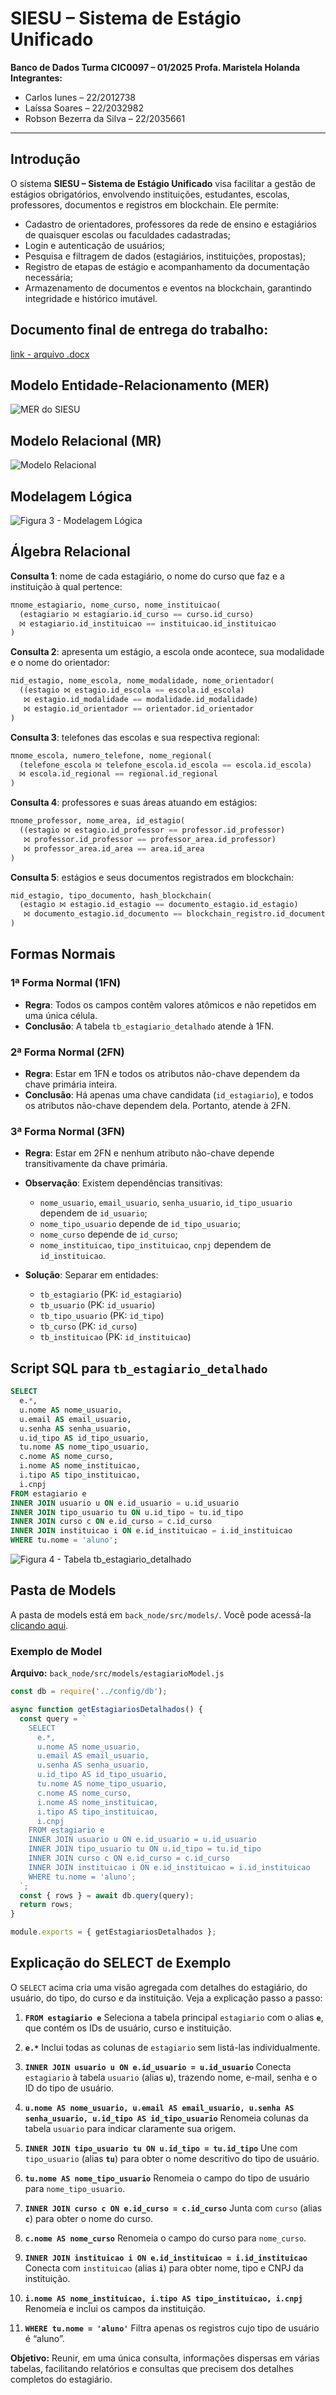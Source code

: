 # SIESU – Sistema de Estágio Unificado

**Banco de Dados Turma CIC0097 – 01/2025**
**Profa. Maristela Holanda**
**Integrantes:**

* Carlos Iunes – 22/2012738
* Laíssa Soares – 22/2032982
* Robson Bezerra da Silva – 22/2035661

---

## Introdução

O sistema **SIESU – Sistema de Estágio Unificado** visa facilitar a gestão de estágios obrigatórios, envolvendo instituições, estudantes, escolas, professores, documentos e registros em blockchain. Ele permite:

* Cadastro de orientadores, professores da rede de ensino e estagiários de quaisquer escolas ou faculdades cadastradas;
* Login e autenticação de usuários;
* Pesquisa e filtragem de dados (estagiários, instituições, propostas);
* Registro de etapas de estágio e acompanhamento da documentação necessária;
* Armazenamento de documentos e eventos na blockchain, garantindo integridade e histórico imutável.

## Documento final de entrega do trabalho:
[link - arquivo .docx](docs/Carlos_Laissa_Robson_Projeto_Final_08_07.docx)

## Modelo Entidade-Relacionamento (MER)

![MER do SIESU](docs/imagens/mer.png)

## Modelo Relacional (MR)

![Modelo Relacional](docs/imagens/mr.png)

## Modelagem Lógica

![Figura 3 - Modelagem Lógica](docs/imagens/modelagem_logica.png)

## Álgebra Relacional

**Consulta 1**: nome de cada estagiário, o nome do curso que faz e a instituição à qual pertence:

```sql
πnome_estagiario, nome_curso, nome_instituicao(
  (estagiario ⨝ estagiario.id_curso == curso.id_curso)
  ⨝ estagiario.id_instituicao == instituicao.id_instituicao
)
```

**Consulta 2**: apresenta um estágio, a escola onde acontece, sua modalidade e o nome do orientador:

```sql
πid_estagio, nome_escola, nome_modalidade, nome_orientador(
  ((estagio ⨝ estagio.id_escola == escola.id_escola)
   ⨝ estagio.id_modalidade == modalidade.id_modalidade)
   ⨝ estagio.id_orientador == orientador.id_orientador
)
```

**Consulta 3**: telefones das escolas e sua respectiva regional:

```sql
πnome_escola, numero_telefone, nome_regional(
  (telefone_escola ⨝ telefone_escola.id_escola == escola.id_escola)
  ⨝ escola.id_regional == regional.id_regional
)
```

**Consulta 4**: professores e suas áreas atuando em estágios:

```sql
πnome_professor, nome_area, id_estagio(
  ((estagio ⨝ estagio.id_professor == professor.id_professor)
   ⨝ professor.id_professor == professor_area.id_professor)
   ⨝ professor_area.id_area == area.id_area
)
```

**Consulta 5**: estágios e seus documentos registrados em blockchain:

```sql
πid_estagio, tipo_documento, hash_blockchain(
  (estagio ⨝ estagio.id_estagio == documento_estagio.id_estagio)
   ⨝ documento_estagio.id_documento == blockchain_registro.id_documento
)
```

## Formas Normais

### 1ª Forma Normal (1FN)

* **Regra**: Todos os campos contêm valores atômicos e não repetidos em uma única célula.
* **Conclusão**: A tabela `tb_estagiario_detalhado` atende à 1FN.

### 2ª Forma Normal (2FN)

* **Regra**: Estar em 1FN e todos os atributos não-chave dependem da chave primária inteira.
* **Conclusão**: Há apenas uma chave candidata (`id_estagiario`), e todos os atributos não-chave dependem dela. Portanto, atende à 2FN.

### 3ª Forma Normal (3FN)

* **Regra**: Estar em 2FN e nenhum atributo não-chave depende transitivamente da chave primária.
* **Observação**: Existem dependências transitivas:

  * `nome_usuario`, `email_usuario`, `senha_usuario`, `id_tipo_usuario` dependem de `id_usuario`;
  * `nome_tipo_usuario` depende de `id_tipo_usuario`;
  * `nome_curso` depende de `id_curso`;
  * `nome_instituicao`, `tipo_instituicao`, `cnpj` dependem de `id_instituicao`.
* **Solução**: Separar em entidades:

  * `tb_estagiario` (PK: `id_estagiario`)
  * `tb_usuario` (PK: `id_usuario`)
  * `tb_tipo_usuario` (PK: `id_tipo`)
  * `tb_curso` (PK: `id_curso`)
  * `tb_instituicao` (PK: `id_instituicao`)

## Script SQL para `tb_estagiario_detalhado`

```sql
SELECT
  e.*,
  u.nome AS nome_usuario,
  u.email AS email_usuario,
  u.senha AS senha_usuario,
  u.id_tipo AS id_tipo_usuario,
  tu.nome AS nome_tipo_usuario,
  c.nome AS nome_curso,
  i.nome AS nome_instituicao,
  i.tipo AS tipo_instituicao,
  i.cnpj
FROM estagiario e
INNER JOIN usuario u ON e.id_usuario = u.id_usuario
INNER JOIN tipo_usuario tu ON u.id_tipo = tu.id_tipo
INNER JOIN curso c ON e.id_curso = c.id_curso
INNER JOIN instituicao i ON e.id_instituicao = i.id_instituicao
WHERE tu.nome = 'aluno';
```

![Figura 4 - Tabela tb\_estagiario\_detalhado](docs/imagens/tb_estagiario_detalhado.png)

## Pasta de Models

A pasta de models está em `back_node/src/models/`. Você pode acessá-la [clicando aqui](back_node/src/models/).

### Exemplo de Model

**Arquivo:** `back_node/src/models/estagiarioModel.js`

```js
const db = require('../config/db');

async function getEstagiariosDetalhados() {
  const query = `
    SELECT
      e.*,
      u.nome AS nome_usuario,
      u.email AS email_usuario,
      u.senha AS senha_usuario,
      u.id_tipo AS id_tipo_usuario,
      tu.nome AS nome_tipo_usuario,
      c.nome AS nome_curso,
      i.nome AS nome_instituicao,
      i.tipo AS tipo_instituicao,
      i.cnpj
    FROM estagiario e
    INNER JOIN usuario u ON e.id_usuario = u.id_usuario
    INNER JOIN tipo_usuario tu ON u.id_tipo = tu.id_tipo
    INNER JOIN curso c ON e.id_curso = c.id_curso
    INNER JOIN instituicao i ON e.id_instituicao = i.id_instituicao
    WHERE tu.nome = 'aluno';
  `;
  const { rows } = await db.query(query);
  return rows;
}

module.exports = { getEstagiariosDetalhados };
```

## Explicação do SELECT de Exemplo

O `SELECT` acima cria uma visão agregada com detalhes do estagiário, do usuário, do tipo, do curso e da instituição. Veja a explicação passo a passo:

1. **`FROM estagiario e`**
   Seleciona a tabela principal `estagiario` com o alias **`e`**, que contém os IDs de usuário, curso e instituição.

2. **`e.*`**
   Inclui todas as colunas de `estagiario` sem listá-las individualmente.

3. **`INNER JOIN usuario u ON e.id_usuario = u.id_usuario`**
   Conecta `estagiario` à tabela `usuario` (alias **`u`**), trazendo nome, e-mail, senha e o ID do tipo de usuário.

4. **`u.nome AS nome_usuario, u.email AS email_usuario, u.senha AS senha_usuario, u.id_tipo AS id_tipo_usuario`**
   Renomeia colunas da tabela `usuario` para indicar claramente sua origem.

5. **`INNER JOIN tipo_usuario tu ON u.id_tipo = tu.id_tipo`**
   Une com `tipo_usuario` (alias **`tu`**) para obter o nome descritivo do tipo de usuário.

6. **`tu.nome AS nome_tipo_usuario`**
   Renomeia o campo do tipo de usuário para `nome_tipo_usuario`.

7. **`INNER JOIN curso c ON e.id_curso = c.id_curso`**
   Junta com `curso` (alias **`c`**) para obter o nome do curso.

8. **`c.nome AS nome_curso`**
   Renomeia o campo do curso para `nome_curso`.

9. **`INNER JOIN instituicao i ON e.id_instituicao = i.id_instituicao`**
   Conecta com `instituicao` (alias **`i`**) para obter nome, tipo e CNPJ da instituição.

10. **`i.nome AS nome_instituicao, i.tipo AS tipo_instituicao, i.cnpj`**
    Renomeia e inclui os campos da instituição.

11. **`WHERE tu.nome = 'aluno'`**
    Filtra apenas os registros cujo tipo de usuário é “aluno”.

**Objetivo:**
Reunir, em uma única consulta, informações dispersas em várias tabelas, facilitando relatórios e consultas que precisem dos detalhes completos do estagiário.
